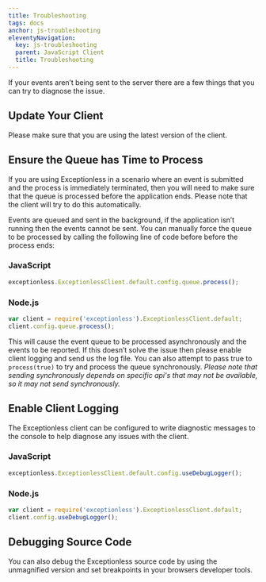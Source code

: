 ```yaml
---
title: Troubleshooting
tags: docs
anchor: js-troubleshooting
eleventyNavigation:
  key: js-troubleshooting
  parent: JavaScript Client
  title: Troubleshooting
---
```


If your events aren’t being sent to the server there are a few things that you can try to diagnose the issue.

## Update Your Client
Please make sure that you are using the latest version of the client.

## Ensure the Queue has Time to Process
If you are using Exceptionless in a scenario where an event is submitted and the process is immediately terminated, then you will need to make sure that the queue is processed before the application ends. Please note that the client will try to do this automatically.

Events are queued and sent in the background, if the application isn’t running then the events cannot be sent. You can manually force the queue to be processed by calling the following line of code before before the process ends:

### JavaScript
```javascript
exceptionless.ExceptionlessClient.default.config.queue.process();
```

### Node.js
```javascript
var client = require('exceptionless').ExceptionlessClient.default;
client.config.queue.process();
```

This will cause the event queue to be processed asynchronously and the events to be reported. If this doesn’t solve the issue then please enable client logging and send us the log file. You can also attempt to pass true to `process(true)` to try and process the queue synchronously. _Please note that sending synchronously depends on specific api's that may not be available, so it may not send synchronously._

## Enable Client Logging
The Exceptionless client can be configured to write diagnostic messages to the console to help diagnose any issues with the client.

### JavaScript
```javascript
exceptionless.ExceptionlessClient.default.config.useDebugLogger();
```

### Node.js
```javascript
var client = require('exceptionless').ExceptionlessClient.default;
client.config.useDebugLogger();
```

## Debugging Source Code
You can also debug the Exceptionless source code by using the unmagnified version and set breakpoints in your browsers developer tools.